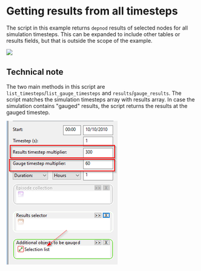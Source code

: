 # Getting results from all timesteps
The script in this example returns `depnod` results of selected nodes for all simulation timesteps. This can be expanded to include other tables or results fields, but that is outside the scope of the example.

![](gif001.gif)

## Technical note
The two main methods in this script are `list_timesteps`/`list_gauge_timesteps` and `results`/`gauge_results`. The script matches the simulation timesteps array with results array. In case the simulation contains "gauged" results, the script returns the results at the gauged timestep.

![](png001.png)